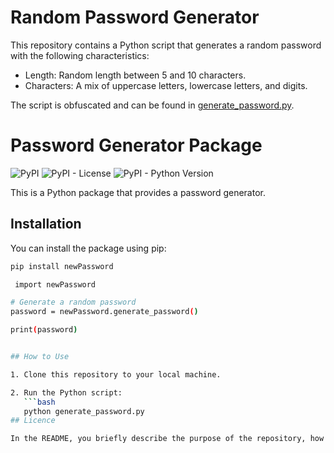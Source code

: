 # Random Password Generator

This repository contains a Python script that generates a random password with the following characteristics:
- Length: Random length between 5 and 10 characters.
- Characters: A mix of uppercase letters, lowercase letters, and digits.

The script is obfuscated and can be found in [generate_password.py](generate_password.py).
# Password Generator Package

![PyPI](https://img.shields.io/pypi/v/newPassword)
![PyPI - License](https://img.shields.io/pypi/l/newPassword)
![PyPI - Python Version](https://img.shields.io/pypi/pyversions/newPassword)

This is a Python package that provides a password generator.

## Installation

You can install the package using pip:

```bash
pip install newPassword

 import newPassword

# Generate a random password
password = newPassword.generate_password()

print(password)


## How to Use

1. Clone this repository to your local machine.

2. Run the Python script:
   ```bash
   python generate_password.py
## Licence 

In the README, you briefly describe the purpose of the repository, how to use the script, and mention security considerations. Additionally, you can include a license section specifying the license under which the code is distributed (e.g., MIT License). Replace `[generate_password.py](generate_password.py)` with the actual file path if the script is stored in a different location within the repository.
